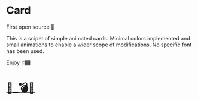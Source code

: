 # Card
First open source 🐣

This is a snipet of simple animated cards. Minimal colors implemented and small animations to enable a wider scope of modifications. No specific font has been used.

Enjoy !👇🏾

# <a href="https://anim-card.netlify.app/">🔗_💣🤯</a>
